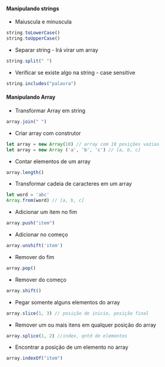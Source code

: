 #### Manipulando strings

- Maiuscula e minuscula
```js
string.toLowerCase()
string.toUpperCase()
```

- Separar string - Irá virar um array
```js
string.split(" ")
```

- Verificar se existe algo na string - case sensitive
```js
string.includes("palavra")
```

#### Manipulando Array

- Transformar Array em string
```js
array.join(" ")
```

- Criar array com construtor
```js
let array = new Array(10) // array com 10 posições vazias
let array = new Array ('a', 'b', 'c') // [a, b, c]
```

- Contar elementos de um array
```js
array.length()
```

- Transformar cadeia de caracteres em um array
```js
let word = 'abc'
Array.from(word) // [a, b, c]
```

- Adicionar um item no fim
```js
array.push("item")
```

- Adicionar no começo
```js
array.unshift('item')
```

- Remover do fim
```js
array.pop()
```

- Remover do começo
```js
array.shift()
```

- Pegar somente alguns elementos do array
```js
array.slice(1, 3) // posição de inicio, posição final
```

- Remover um ou mais itens em qualquer posição do array
```js
array.splice(1, 2) //index, qntd de elementos
```

- Encontrar a posição de um elemento no array
```js
array.indexOf("item")
```